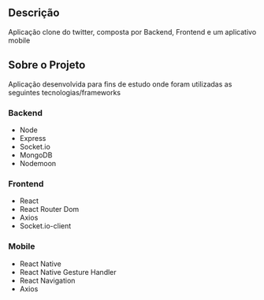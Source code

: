 ## Descrição
Aplicação clone do twitter, composta por Backend, Frontend e um aplicativo mobile


## Sobre o Projeto
Aplicação desenvolvida para fins de estudo onde foram utilizadas as seguintes tecnologias/frameworks


### Backend
 - Node
 - Express
 - Socket.io
 - MongoDB
 - Nodemoon


### Frontend
 - React
 - React Router Dom
 - Axios
 - Socket.io-client 


### Mobile
 - React Native
 - React Native Gesture Handler
 - React Navigation
 - Axios